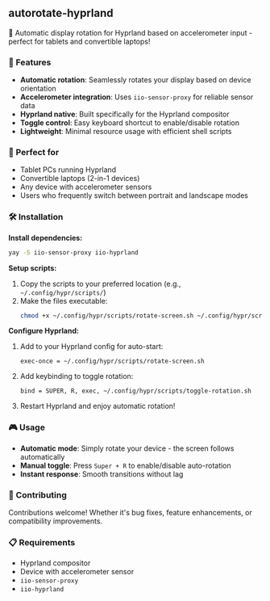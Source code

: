 ## autorotate-hyprland

🔄 Automatic display rotation for Hyprland based on accelerometer input - perfect for tablets and convertible laptops!

### 🚀 Features

- **Automatic rotation**: Seamlessly rotates your display based on device orientation
- **Accelerometer integration**: Uses `iio-sensor-proxy` for reliable sensor data
- **Hyprland native**: Built specifically for the Hyprland compositor
- **Toggle control**: Easy keyboard shortcut to enable/disable rotation
- **Lightweight**: Minimal resource usage with efficient shell scripts

### 📱 Perfect for

- Tablet PCs running Hyprland
- Convertible laptops (2-in-1 devices)
- Any device with accelerometer sensors
- Users who frequently switch between portrait and landscape modes

### 🛠️ Installation

**Install dependencies:**
```bash
yay -S iio-sensor-proxy iio-hyprland
```

**Setup scripts:**
1. Copy the scripts to your preferred location (e.g., `~/.config/hypr/scripts/`)
2. Make the files executable:
   ```bash
   chmod +x ~/.config/hypr/scripts/rotate-screen.sh ~/.config/hypr/scripts/toggle-rotation.sh
   ```

**Configure Hyprland:**
1. Add to your Hyprland config for auto-start:
   ```
   exec-once = ~/.config/hypr/scripts/rotate-screen.sh
   ```

2. Add keybinding to toggle rotation:
   ```
   bind = SUPER, R, exec, ~/.config/hypr/scripts/toggle-rotation.sh
   ```

3. Restart Hyprland and enjoy automatic rotation!

### 🎮 Usage

- **Automatic mode**: Simply rotate your device - the screen follows automatically
- **Manual toggle**: Press `Super + R` to enable/disable auto-rotation
- **Instant response**: Smooth transitions without lag

### 🤝 Contributing

Contributions welcome! Whether it's bug fixes, feature enhancements, or compatibility improvements.

### 📋 Requirements

- Hyprland compositor
- Device with accelerometer sensor
- `iio-sensor-proxy`
- `iio-hyprland`
